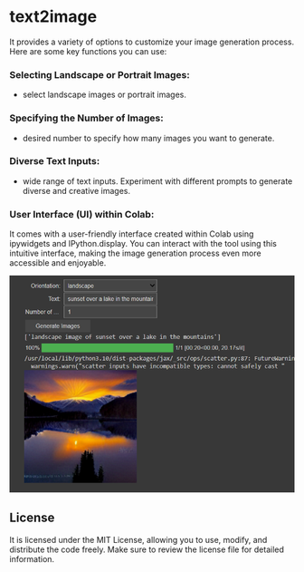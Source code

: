 # text2image

It provides a variety of options to customize your image generation process. Here are some key functions you can use:

### Selecting Landscape or Portrait Images:
- select landscape images or portrait images.

### Specifying the Number of Images:
- desired number to specify how many images you want to generate.

### Diverse Text Inputs:
- wide range of text inputs. Experiment with different prompts to generate diverse and creative images.

### User Interface (UI) within Colab:
It comes with a user-friendly interface created within Colab using ipywidgets and IPython.display. You can interact with the tool using this intuitive interface, making the image generation process even more accessible and enjoyable.

![Demo](https://github.com/darshan8850/text2image/blob/main/img/text2image.png)

## License
It is licensed under the MIT License, allowing you to use, modify, and distribute the code freely. Make sure to review the license file for detailed information.

